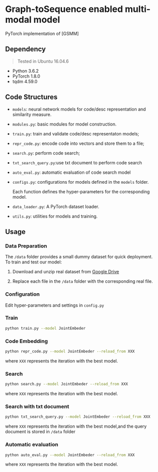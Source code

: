 # Graph-toSequence enabled multi-modal model

PyTorch implementation of [GSMM]

## Dependency
> Tested in Ubuntu 16.04.6
* Python 3.6.2
* PyTorch 1.8.0
* tqdm 4.59.0


## Code Structures

 - `models`: neural network models for code/desc representation and similarity measure.
 - `modules.py`: basic modules for model construction.
 - `train.py`: train and validate code/desc representaton models; 
 - `repr_code.py`: encode code into vectors and store them to a file; 
 - `search.py`: perform code search; 
 - `txt_search_query.py`:use txt document to perform code search 
 - `auto_eval.py`: automatic evaluation of code search model
 - `configs.py`: configurations for models defined in the `models` folder. 

   Each function defines the hyper-parameters for the corresponding model.
 - `data_loader.py`: A PyTorch dataset loader.
 - `utils.py`: utilities for models and training. 


## Usage 

   ### Data Preparation 
  The `/data` folder provides a small dummy dataset for quick deployment.  
  To train and test our model:
  
  1) Download and unzip real dataset from [Google Drive]()
  
  2) Replace each file in the `/data` folder with the corresponding real file. 
  
   ### Configuration
   Edit hyper-parameters and settings in `config.py`

   ### Train
   
   ```bash
   python train.py --model JointEmbeder 
   ```
   
   ### Code Embedding
   
   ```bash
   python repr_code.py --model JointEmbeder --reload_from XXX
   ```
   where `XXX` represents the iteration with the best model.
   
   ### Search
   
   ```bash
   python search.py --model JointEmbeder --reload_from XXX
   ```
   where `XXX` represents the iteration with the best model.
   ### Search with txt document
   
   ```bash
   python txt_search_query.py --model JointEmbeder --reload_from XXX
   ```
   where `XXX` represents the iteration with the best model,and the query document is stored in `/data` folder
   
   ### Automatic evaluation
   
   ```bash
   python auto_eval.py --model JointEmbeder --reload_from XXX
   ```
   where `XXX` represents the iteration with the best model.
 
